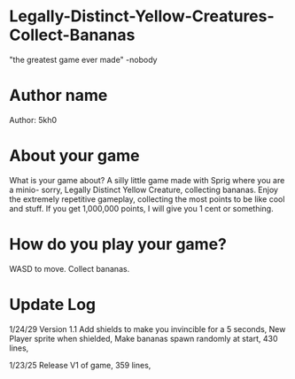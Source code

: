 # Legally-Distinct-Yellow-Creatures-Collect-Bananas
"the greatest game ever made" -nobody
# Author name
Author: 5kh0

# About your game
What is your game about?
A silly little game made with Sprig where you are a minio- sorry, Legally Distinct Yellow Creature, collecting bananas. Enjoy the extremely repetitive gameplay, collecting the most points to be like cool and stuff. If you get 1,000,000 points, I will give you 1 cent or something.

# How do you play your game?
WASD to move. Collect bananas.

# Update Log

1/24/29
Version 1.1
Add shields to make you invincible for a 5 seconds,
New Player sprite when shielded,
Make bananas spawn randomly at start,
430 lines,

1/23/25
Release V1 of game,
359 lines,  
